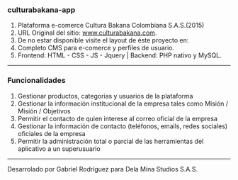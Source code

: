 ### culturabakana-app

1. Plataforma e-comerce Cultura Bakana Colombiana S.A.S.(2015)
2. URL Original del sitio: www.culturabakana.com.
3. De no estar disponible visite el layout de éste proyecto en:
4. Completo CMS para e-comerce y perfiles de usuario.
5. Frontend: HTML - CSS - JS - Jquery | Backend: PHP nativo y MySQL.
------------------------------------------------------------------
### Funcionalidades

1. Gestionar productos, categorias y usuarios de la plataforma
2. Gestionar la información institucional de la empresa tales como Misión / Misión / Objetivos
3. Permitir el contacto de quien interese al correo oficial de la empresa
4. Gestionar la información de contacto (teléfonos, emails, redes sociales) oficiales de la empresa
5. Permitir la administración total o parcial de las herramientas del aplicativo a un superusuario
------------------------------------------------------------------
Desarrolado por Gabriel Rodríguez para Dela Mina Studios S.A.S.
